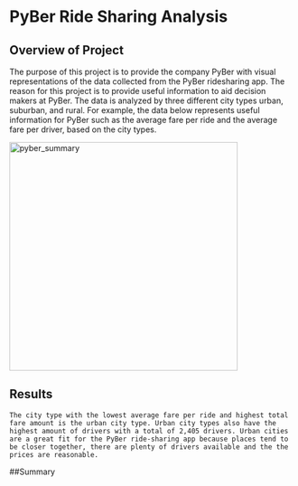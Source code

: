 # PyBer Ride Sharing Analysis

## Overview of Project
   The purpose of this project is to provide the company PyBer with visual representations of the data collected from the PyBer ridesharing app. The reason for this project is to provide useful information to aid decision makers at PyBer. The data is analyzed by three different city types urban, suburban, and rural. For example, the data below represents useful information for PyBer such as the average fare per ride and the average fare per driver, based on the city types.
   
   <img width="404" alt="pyber_summary" src="https://user-images.githubusercontent.com/106712521/180107088-bf15468e-4162-4c0d-885a-77e5a6576fbb.png">
   
   
## Results
	The city type with the lowest average fare per ride and highest total fare amount is the urban city type. Urban city types also have the highest amount of drivers with a total of 2,405 drivers. Urban cities are a great fit for the PyBer ride-sharing app because places tend to be closer together, there are plenty of drivers available and the the prices are reasonable. 
##Summary

